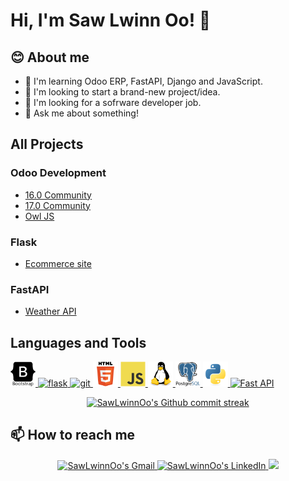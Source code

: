 

# Hi, I'm Saw Lwinn Oo! 👋


## **😊 About me**

- 🌱 I'm learning Odoo ERP, FastAPI, Django and JavaScript.
- 👯 I'm looking to start a brand-new project/idea.
- 🔭  I'm looking for a sofrware developer job.
- 💬 Ask me about something!

## All Projects
### Odoo Development
- [16.0 Community](https://github.com/SawLwinnOo/odoo16ce/tree/16.0)
- [17.0 Community](https://github.com/SawLwinnOo/odoo_dev/tree/17.0)
- [Owl JS](https://github.com/SawLwinnOo/odoo_owl)

### Flask
- [Ecommerce site](https://github.com/SawLwinnOo/flask_web_dev/tree/main/e_commerce)

### FastAPI
- [Weather API](https://github.com/SawLwinnOo/FastAPI_Dev/tree/main/weather_API)

## Languages and Tools
<p >   
    <a href="https://getbootstrap.com" target="_blank" rel="noreferrer"> <img src="https://raw.githubusercontent.com/devicons/devicon/master/icons/bootstrap/bootstrap-plain-wordmark.svg" alt="bootstrap" width="40" height="40"/>  
<!--     <a href="https://www.djangoproject.com/" target="_blank" rel="noreferrer"> <img src="https://cdn.worldvectorlogo.com/logos/django.svg" alt="django" width="40" height="40"/> </a>   -->
    <a href="https://flask.palletsprojects.com/" target="_blank" rel="noreferrer"> <img src="https://www.vectorlogo.zone/logos/pocoo_flask/pocoo_flask-icon.svg" alt="flask" width="40" height="40"/> </a> 
    <a href="https://git-scm.com/" target="_blank" rel="noreferrer"> <img src="https://www.vectorlogo.zone/logos/git-scm/git-scm-icon.svg" alt="git" width="40" height="40"/> </a> 
    <a href="https://www.w3.org/html/" target="_blank" rel="noreferrer"> <img src="https://raw.githubusercontent.com/devicons/devicon/master/icons/html5/html5-original-wordmark.svg" alt="html5" width="40" height="40"/> </a> 
    <a href="https://developer.mozilla.org/en-US/docs/Web/JavaScript" target="_blank" rel="noreferrer"> <img src="https://raw.githubusercontent.com/devicons/devicon/master/icons/javascript/javascript-original.svg" alt="javascript" width="40" height="40"/> </a> 
    <a href="https://www.linux.org/" target="_blank" rel="noreferrer"> <img src="https://raw.githubusercontent.com/devicons/devicon/master/icons/linux/linux-original.svg" alt="linux" width="40" height="40"/> </a> 
<!--     <a href="https://www.mongodb.com/" target="_blank" rel="noreferrer"> <img src="https://raw.githubusercontent.com/devicons/devicon/master/icons/mongodb/mongodb-original-wordmark.svg" alt="mongodb" width="40" height="40"/> </a>  -->
<!--     <a href="https://www.mysql.com/" target="_blank" rel="noreferrer"> <img src="https://raw.githubusercontent.com/devicons/devicon/master/icons/mysql/mysql-original-wordmark.svg" alt="mysql" width="40" height="40"/> </a>  -->
    <a href="https://www.postgresql.org" target="_blank" rel="noreferrer"> <img src="https://raw.githubusercontent.com/devicons/devicon/master/icons/postgresql/postgresql-original-wordmark.svg" alt="postgresql" width="40" height="40"/> </a> 
<!--     <a href="https://postman.com" target="_blank" rel="noreferrer"> <img src="https://www.vectorlogo.zone/logos/getpostman/getpostman-icon.svg" alt="postman" width="40" height="40"/> </a>  -->
    <a href="https://www.python.org" target="_blank" rel="noreferrer"> <img src="https://raw.githubusercontent.com/devicons/devicon/master/icons/python/python-original.svg" alt="python" width="40" height="40"/> </a> 
<!--     <a href="https://www.qt.io/" target="_blank" rel="noreferrer"> <img src="https://upload.wikimedia.org/wikipedia/commons/0/0b/Qt_logo_2016.svg" alt="qt" width="40" height="40"/> </a> 
    <a href="https://www.rabbitmq.com" target="_blank" rel="noreferrer"> <img src="https://www.vectorlogo.zone/logos/rabbitmq/rabbitmq-icon.svg" alt="rabbitMQ" width="40" height="40"/> </a> 
    <a href="https://www.selenium.dev" target="_blank" rel="noreferrer"> <img src="https://raw.githubusercontent.com/detain/svg-logos/780f25886640cef088af994181646db2f6b1a3f8/svg/selenium-logo.svg" alt="selenium" width="40" height="40"/> </a>  -->
<!--     <a href="https://www.sqlite.org/" target="_blank" rel="noreferrer"> <img src="https://www.vectorlogo.zone/logos/sqlite/sqlite-icon.svg" alt="sqlite" width="40" height="40"/> </a> -->
    <a href="https://fastapi.tiangolo.com/" target="_blank" rel="noreferrer"> <img src="https://fastapi.tiangolo.com/img/logo-margin/logo-teal.png" alt="Fast API" width="100"/> </a> 
</p>


<div align="center" style="text-align:center">
<!--     <a href="#">
        <img width="49%" src="https://github-readme-stats.vercel.app/api?username=SawLwinnOo&show_icons=true&theme=monokai&count_private=true"
            alt="SawLwinnOo's Github stats">
    </a> -->
    <a href="#">
        <img width="49%" src="https://github-readme-streak-stats.herokuapp.com/?user=SawLwinnOo&theme=monokai"
            alt="SawLwinnOo's Github commit streak">
    </a>
</div>


## **📫 How to reach me**

<div align="center" style="text-align:center">
    <a href="sawlwinnoo01@gmail.com">
        <img src="https://img.shields.io/badge/-Gmail-EA4335?style=for-the-badge&logo=Gmail&logoColor=white"
            alt="SawLwinnOo's Gmail">
    </a>
    <a href="https://www.linkedin.com/in/saw-lwinn-oo-612511289/">
        <img src="https://img.shields.io/badge/LinkedIn-0A66C2?style=for-the-badge&logo=linkedin&logoColor=white"
            alt="SawLwinnOo's LinkedIn">
    </a>
    <a href="https://www.facebook.com/sawlwinnoo01" target="_blank">
      <img src="https://img.shields.io/badge/facebook-%232E87FB.svg?&style=for-the-badge&logo=facebook&logoColor=white alt=facebook " />
    </a> 
</div>


